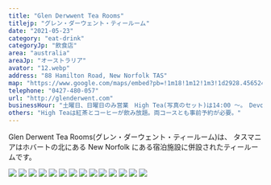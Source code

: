 ```yaml
---
title: "Glen Derwwent Tea Rooms"
titlejp: "グレン・ダーウェント・ティールーム"
date: "2021-05-23"
category: "eat-drink"
categoryJp: "飲食店"
area: "australia"
areaJp: "オーストラリア"
avator: "12.webp"
address: "88 Hamilton Road, New Norfolk TAS"
map: "https://www.google.com/maps/embed?pb=!1m18!1m12!1m3!1d2928.4565249878456!2d147.05028085103703!3d-42.77869787905873!2m3!1f0!2f0!3f0!3m2!1i1024!2i768!4f13.1!3m3!1m2!1s0xaa6e6b7af15e57ef%3A0x9d76dea2de7d9a79!2sGlen%20Derwent%20Tea%20Rooms!5e0!3m2!1sja!2sau!4v1669436848731!5m2!1sja!2sau"
telephone: "0427-480-057"
url: "http://glenderwent.com"
businessHour: "土曜日、日曜日のみ営業　High Tea(写真のセット)は14:00 〜。　Devonshire Tea(スコーンのセット)は10:00 〜 13:00"
others: "High Teaは紅茶とコーヒーが飲み放題。両コースとも事前予約が必要。"
---
```


Glen Derwent Tea Rooms(グレン・ダーウェント・ティールーム)は、
タスマニアはホバートの北にある New Norfolk にある宿泊施設に併設されたティールームです。

![](../images/posts/6/12.webp)
![](../images/posts/6/17.webp)
![](../images/posts/6/15.webp)
![](../images/posts/6/18.webp)
![](../images/posts/6/16.webp)
![](../images/posts/6/14.webp)
![](../images/posts/6/5.webp)
![](../images/posts/6/7.webp)
![](../images/posts/6/3.webp)
![](../images/posts/6/4.webp)
![](../images/posts/6/11.webp)
![](../images/posts/6/10.webp)
![](../images/posts/6/13.webp)
![](../images/posts/6/8.webp)
